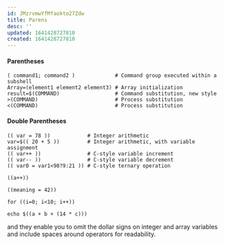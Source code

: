 ```yaml
---
id: JMzrvmwYfMfaokto27Zdw
title: Parens
desc: ''
updated: 1641428727810
created: 1641428727810
---
```


#### Parentheses

```shell
( command1; command2 )             # Command group executed within a subshell
Array=(element1 element2 element3) # Array initialization
result=$(COMMAND)                  # Command substitution, new style
>(COMMAND)                         # Process substitution
<(COMMAND)                         # Process substitution
```

#### Double Parentheses

```shell
(( var = 78 ))            # Integer arithmetic
var=$(( 20 + 5 ))         # Integer arithmetic, with variable assignment
(( var++ ))               # C-style variable increment
(( var-- ))               # C-style variable decrement
(( var0 = var1<98?9:21 )) # C-style ternary operation
```

```shell
((a++))

((meaning = 42))

for ((i=0; i<10; i++))

echo $((a + b + (14 * c)))
```

and they enable you to omit the dollar signs on integer and array variables and include spaces around operators for readability.

